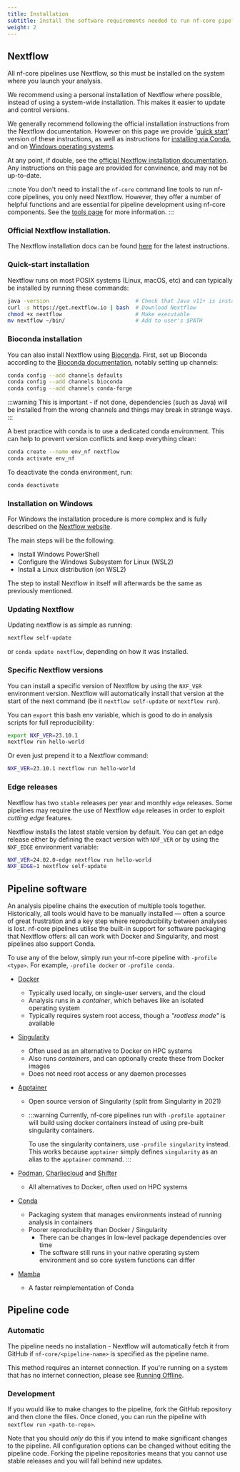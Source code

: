 ```yaml
---
title: Installation
subtitle: Install the software requirements needed to run nf-core pipelines.
weight: 2
---
```


## Nextflow

All nf-core pipelines use Nextflow, so this must be installed on the system where you launch your analysis.

We recommend using a personal installation of Nextflow where possible, instead of using a system-wide installation.
This makes it easier to update and control versions.

We generally recommend following the official installation instructions from the Nextflow documentation.
However on this page we provide '[quick start](#quick-start-installation)' version of these instructions, as well as instructions for [installing via Conda](#bioconda-instllation), and on [Windows operating systems](#installation-on-windows).

At any point, if double, see the [official Nextflow installation documentation](https://www.nextflow.io/docs/latest/getstarted.html#installation).
Any instructions on this page are provided for convinence, and may not be up-to-date.

:::note
You don't need to install the `nf-core` command line tools to run nf-core pipelines, you only need Nextflow.
However, they offer a number of helpful functions and are essential for pipeline development using nf-core components.
See the [tools page](/tools) for more information.
:::

### Official Nextflow installation.

The Nextflow installation docs can be found [here](https://www.nextflow.io/docs/latest/getstarted.html#installation) for the latest instructions.

### Quick-start installation

Nextflow runs on most POSIX systems (Linux, macOS, etc) and can typically be installed by running these commands:

```bash
java -version                           # Check that Java v11+ is installed
curl -s https://get.nextflow.io | bash  # Download Nextflow
chmod +x nextflow                       # Make executable
mv nextflow ~/bin/                      # Add to user's $PATH
```

### Bioconda installation

You can also install Nextflow using [Bioconda](https://bioconda.github.io/).
First, set up Bioconda according to the [Bioconda documentation](https://bioconda.github.io/#usage), notably setting up channels:

```bash
conda config --add channels defaults
conda config --add channels bioconda
conda config --add channels conda-forge
```

:::warning
This is important - if not done, dependencies (such as Java) will be installed from
the wrong channels and things may break in strange ways.
:::

A best practice with conda is to use a dedicated conda environment.
This can help to prevent version conflicts and keep everything clean:

```bash
conda create --name env_nf nextflow
conda activate env_nf
```

To deactivate the conda environment, run:

```bash
conda deactivate
```

### Installation on Windows

For Windows the installation procedure is more complex and is fully described on the [Nextflow website](https://nextflow.io/blog/2021/setup-nextflow-on-windows.html).

The main steps will be the following:

- Install Windows PowerShell
- Configure the Windows Subsystem for Linux (WSL2)
- Install a Linux distribution (on WSL2)

The step to install Nextflow in itself will afterwards be the same as previously mentioned.

### Updating Nextflow

Updating nextflow is as simple as running:

```bash
nextflow self-update
```

or `conda update nextflow`, depending on how it was installed.

### Specific Nextflow versions

You can install a specific version of Nextflow by using the `NXF_VER` environment version.
Nextflow will automatically install that version at the start of the next command
(be it `nextflow self-update` or `nextflow run`).

You can `export` this bash env variable, which is good to do in analysis scripts for full reproducibility:

```bash
export NXF_VER=23.10.1
nextflow run hello-world
```

Or even just prepend it to a Nextflow command:

```bash
NXF_VER=23.10.1 nextflow run hello-world
```

### Edge releases

Nextflow has two `stable` releases per year and monthly `edge` releases.
Some pipelines may require the use of Nextflow `edge` releases in order to exploit _cutting edge_ features.

Nextflow installs the latest stable version by default.
You can get an edge release either by defining the exact version with `NXF_VER`
or by using the `NXF_EDGE` environment variable:

```bash
NXF_VER=24.02.0-edge nextflow run hello-world
NXF_EDGE=1 nextflow self-update
```

## Pipeline software

An analysis pipeline chains the execution of multiple tools together.
Historically, all tools would have to be manually installed — often a source of great frustration and a key step where reproducibility between analyses is lost.
nf-core pipelines utilise the built-in support for software packaging that Nextflow offers: all can work with Docker and Singularity, and most pipelines also support Conda.

To use any of the below, simply run your nf-core pipeline with `-profile <type>`.
For example, `-profile docker` or `-profile conda`.

- [Docker](https://docs.docker.com/install/)
  - Typically used locally, on single-user servers, and the cloud
  - Analysis runs in a _container_, which behaves like an isolated operating system
  - Typically requires system root access, though a _"rootless mode"_ is available
- [Singularity](https://www.sylabs.io/)
  - Often used as an alternative to Docker on HPC systems
  - Also runs _containers_, and can optionally create these from Docker images
  - Does not need root access or any daemon processes
- [Apptainer](https://apptainer.org/)

  - Open source version of Singularity (split from Singularity in 2021)
  - :::warning
    Currently, nf-core pipelines run with `-profile apptainer` will build using
    docker containers instead of using pre-built singularity containers.

    To use the singularity containers, use `-profile singularity` instead.
    This works because `apptainer` simply defines `singularity` as an alias
    to the `apptainer` command.
    :::

- [Podman](https://podman.io/), [Charliecloud](https://hpc.github.io/charliecloud/) and [Shifter](https://www.nersc.gov/research-and-development/user-defined-images/)
  - All alternatives to Docker, often used on HPC systems
- [Conda](https://conda.io/)
  - Packaging system that manages environments instead of running analysis in containers
  - Poorer reproducibility than Docker / Singularity
    - There can be changes in low-level package dependencies over time
    - The software still runs in your native operating system environment and so core system functions can differ
- [Mamba](https://mamba.readthedocs.io/)
  - A faster reimplementation of Conda

## Pipeline code

### Automatic

The pipeline needs no installation - Nextflow will automatically fetch it from GitHub if `nf-core/<pipeline-name>` is specified as the pipeline name.

This method requires an internet connection. If you're running on a system that has no internet connection, please see [Running Offline](offline.md).

### Development

If you would like to make changes to the pipeline, fork the GitHub repository and then clone the files. Once cloned, you can run the pipeline with `nextflow run <path-to-repo>`.

Note that you should _only_ do this if you intend to make significant changes to the pipeline. All configuration options can be changed without editing the pipeline code. Forking the pipeline repositories means that you cannot use stable releases and you will fall behind new updates.
